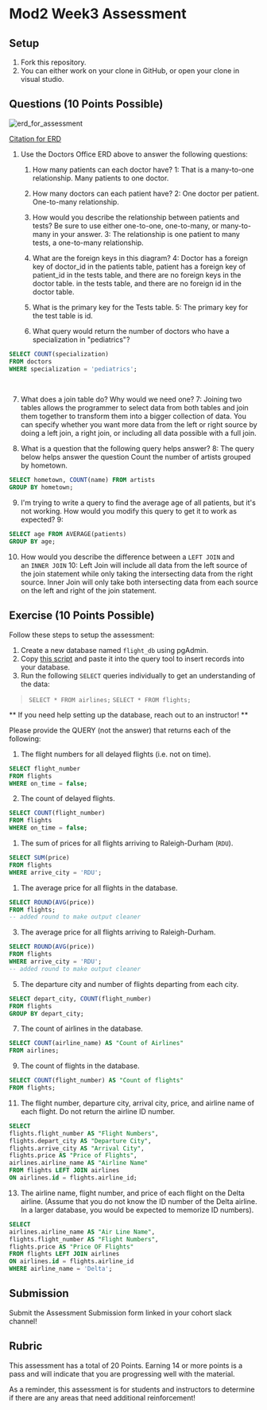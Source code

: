 # Mod2 Week3 Assessment

## Setup
1. Fork this repository.
1. You can either work on your clone in GitHub, or open your clone in visual studio.

## Questions (10 Points Possible)

<img alt="erd_for_assessment" src="https://github.com/modelmapper/modelmapper/assets/11747682/60bebb3c-9faa-4f3e-ae0a-7df7dde06784">

[Citation for ERD](https://circle.visual-paradigm.com/hospital/)
1. Use the Doctors Office ERD above to answer the following questions:
    1. How many patients can each doctor have?
	    1: That is a many-to-one relationship. Many patients to one doctor. 
	    
    2. How many doctors can each patient have?
	    2: One doctor per patient. One-to-many relationship.
	    
    3. How would you describe the relationship between patients and tests? Be sure to use either one-to-one, one-to-many, or many-to-many in your answer.
	    3: The relationship is one patient to many tests, a one-to-many relationship.
	    
    4. What are the foreign keys in this diagram?
	    4: Doctor has a foreign key of doctor_id in the patients table, patient has a foreign key of patient_id in the tests table, and there are no foreign keys in the doctor table. in the tests table, and there are no foreign id in the doctor table. 
	    
    5. What is the primary key for the Tests table.
	    5: The primary key for the test table is id. 
	    
    6. What query would return the number of doctors who have a specialization in "pediatrics"?
  ```sql
  SELECT COUNT(specialization) 
  FROM doctors 
  WHERE specialization = 'pediatrics';
  ```
<br>

7. What does a join table do? Why would we need one?
	7: Joining two tables allows the programmer to select data from both tables and join them together to transform them into a bigger collection of data. You can specify whether you want more data from the left or right source by doing a left join, a right join, or including all data possible with a full join. 
	
8. What is a question that the following query helps answer?
	8: The query below helps answer the question Count the number of artists grouped by hometown. 

```sql
SELECT hometown, COUNT(name) FROM artists
GROUP BY hometown;
```

9. I'm trying to write a query to find the average age of all patients, but it's not working. How would you modify this query to get it to work as expected?
9:
```sql
SELECT age FROM AVERAGE(patients)
GROUP BY age;
```

10. How would you describe the difference between a `LEFT JOIN` and an `INNER JOIN`
	10: Left Join will include all data from the left source of the join statement while only taking the intersecting data from the right source. Inner Join will only take both intersecting data from each source on the left and right of the join statement.  
## Exercise (10 Points Possible)

Follow these steps to setup the assessment:
1. Create a new database named `flight_db` using pgAdmin.
2. Copy [this script](https://launch.turing.edu/module2/assessments/flight_db.txt) and paste it into the query tool to insert records into your database.
3. Run the following `SELECT` queries individually to get an understanding of the data:
> `SELECT * FROM airlines;`
> `SELECT * FROM flights;`

** If you need help setting up the database, reach out to an instructor! **

Please provide the QUERY (not the answer) that returns each of the following:
1. The flight numbers for all delayed flights (i.e. not on time).
``` sql
SELECT flight_number
FROM flights
WHERE on_time = false;
```
2. The count of delayed flights.
``` sql
SELECT COUNT(flight_number)
FROM flights
WHERE on_time = false;
```
1. The sum of prices for all flights arriving to Raleigh-Durham (`RDU`).
``` sql
SELECT SUM(price)
FROM flights
WHERE arrive_city = 'RDU';
```
1. The average price for all flights in the database.
``` sql
SELECT ROUND(AVG(price))
FROM flights;
-- added round to make output cleaner
```
3. The average price for all flights arriving to Raleigh-Durham.
``` sql
SELECT ROUND(AVG(price))
FROM flights
WHERE arrive_city = 'RDU';
-- added round to make output cleaner
```
5. The departure city and number of flights departing from each city.
``` sql
SELECT depart_city, COUNT(flight_number) 
FROM flights
GROUP BY depart_city;
```
7. The count of airlines in the database.
``` sql
SELECT COUNT(airline_name) AS "Count of Airlines"
FROM airlines;
```
9. The count of flights in the database.
``` sql
SELECT COUNT(flight_number) AS "Count of flights"
FROM flights;
```
11. The flight number, departure city, arrival city, price, and airline name of each flight. Do not return the airline ID number.
``` sql
SELECT 
flights.flight_number AS "Flight Numbers", 
flights.depart_city AS "Departure City",
flights.arrive_city AS "Arrival City", 
flights.price AS "Price of Flights", 
airlines.airline_name AS "Airline Name"
FROM flights LEFT JOIN airlines
ON airlines.id = flights.airline_id;
```
13. The airline name, flight number, and price of each flight on the Delta airline. (Assume that you do not know the ID number of the Delta airline. In a larger database, you would be expected to memorize ID numbers).
``` sql
SELECT 
airlines.airline_name AS "Air Line Name", 
flights.flight_number AS "Flight Numbers", 
flights.price AS "Price OF Flights"
FROM flights LEFT JOIN airlines
ON airlines.id = flights.airline_id
WHERE airline_name = 'Delta';
```

## Submission

Submit the Assessment Submission form linked in your cohort slack channel!

## Rubric

This assessment has a total of 20 Points. Earning 14 or more points is a pass and will indicate that you are progressing well with the material.

As a reminder, this assessment is for students and instructors to determine if there are any areas that need additional reinforcement!
